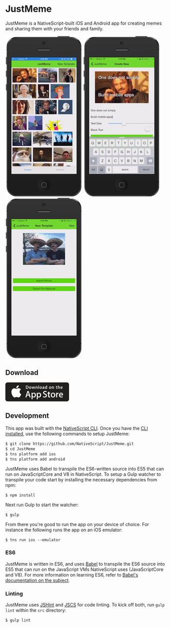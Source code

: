 # JustMeme

JustMeme is a NativeScript-built iOS and Android app for creating memes and sharing them with your friends and family.

![](assets/ss.png)
![](assets/ss2.png)
![](assets/ss3.png)

## Download

[![](assets/ios-app-store-icon.png)](https://itunes.apple.com/us/app/justmeme/id989340374?mt=8)

## Development

This app was built with the [NativeScript CLI](https://github.com/NativeScript/nativescript-cli). Once you have the [CLI installed](https://github.com/NativeScript/nativescript-cli#installation), use the following commands to setup JustMeme:

```
$ git clone https://github.com/NativeScript/JustMeme.git
$ cd JustMeme
$ tns platform add ios
$ tns platform add android
```

JustMeme uses Babel to transpile the ES6-written source into ES5 that can run on JavaScriptCore and V8 in NativeScript. To setup a Gulp watcher to transpile your code start by installing the necessary dependencies from npm:

```
$ npm install
```

Next run Gulp to start the watcher:

```
$ gulp
```

From there you're good to run the app on your device of choice. For instance the following runs the app on an iOS emulator:

```
$ tns run ios --emulator
```

### ES6

JustMeme is written in ES6, and uses [Babel](https://babeljs.io/) to transpile the ES6 source into ES5 that can run on the JavaScript VMs NativeScript uses (JavaScriptCore and V8). For more information on learning ES6, refer to [Babel's documentation on the subject](https://babeljs.io/docs/learn-es6/).

### Linting

JustMeme uses [JSHint](http://jshint.com/) and [JSCS](http://jscs.info/) for code linting. To kick off both, run `gulp lint` within the `src` directory:

```
$ gulp lint
```